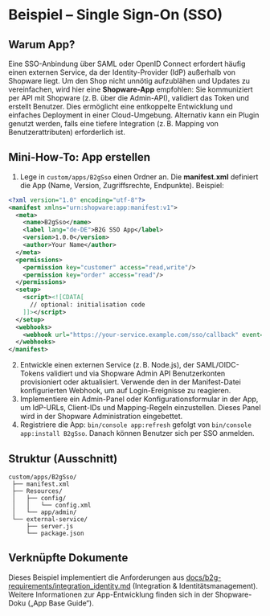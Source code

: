 # Beispiel – Single Sign-On (SSO)

## Warum App?

Eine SSO-Anbindung über SAML oder OpenID Connect erfordert häufig einen externen Service, da der Identity-Provider (IdP) außerhalb von Shopware liegt.  Um den Shop nicht unnötig aufzublähen und Updates zu vereinfachen, wird hier eine **Shopware-App** empfohlen: Sie kommuniziert per API mit Shopware (z. B. über die Admin-API), validiert das Token und erstellt Benutzer.  Dies ermöglicht eine entkoppelte Entwicklung und einfaches Deployment in einer Cloud-Umgebung.  Alternativ kann ein Plugin genutzt werden, falls eine tiefere Integration (z. B. Mapping von Benutzerattributen) erforderlich ist.

## Mini-How-To: App erstellen

1. Lege in `custom/apps/B2gSso` einen Ordner an.  Die **manifest.xml** definiert die App (Name, Version, Zugriffsrechte, Endpunkte).  Beispiel:
```xml
<?xml version="1.0" encoding="utf-8"?>
<manifest xmlns="urn:shopware:app:manifest:v1">
  <meta>
    <name>B2gSso</name>
    <label lang="de-DE">B2G SSO App</label>
    <version>1.0.0</version>
    <author>Your Name</author>
  </meta>
  <permissions>
    <permission key="customer" access="read,write"/>
    <permission key="order" access="read"/>
  </permissions>
  <setup>
    <script><![CDATA[
      // optional: initialisation code
    ]]></script>
  </setup>
  <webhooks>
    <webhook url="https://your-service.example.com/sso/callback" event="customer.login"/>
  </webhooks>
</manifest>
```
2. Entwickle einen externen Service (z. B. Node.js), der SAML/OIDC-Tokens validiert und via Shopware Admin API Benutzerkonten provisioniert oder aktualisiert. Verwende den in der Manifest-Datei konfigurierten Webhook, um auf Login-Ereignisse zu reagieren.
3. Implementiere ein Admin-Panel oder Konfigurationsformular in der App, um IdP-URLs, Client-IDs und Mapping-Regeln einzustellen. Dieses Panel wird in der Shopware Administration eingebettet.
4. Registriere die App: `bin/console app:refresh` gefolgt von `bin/console app:install B2gSso`. Danach können Benutzer sich per SSO anmelden.

## Struktur (Ausschnitt)
```
custom/apps/B2gSso/
 ├── manifest.xml
 ├── Resources/
 │   ├── config/
 │   │   └── config.xml
 │   └── app/admin/
 └── external-service/
     ├── server.js
     └── package.json
```

## Verknüpfte Dokumente

Dieses Beispiel implementiert die Anforderungen aus [docs/b2g-requirements/integration_identity.md](../../docs/b2g-requirements/integration_identity.md) (Integration & Identitätsmanagement). Weitere Informationen zur App-Entwicklung finden sich in der Shopware-Doku („App Base Guide“).
